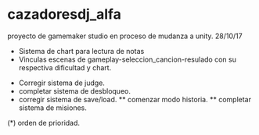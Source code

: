 # cazadoresdj_alfa
proyecto de gamemaker studio en proceso de mudanza a unity.
 28/10/17
 - Sistema de chart para lectura de notas
 - Vinculas escenas de gameplay-seleccion_cancion-resulado con su respectiva dificultad y chart.
 
 * Corregir sistema de judge.
 * completar sistema de desbloqueo.
 * corregir sistema de save/load.
 ** comenzar modo historia.
 ** completar sistema de misiones.
 
 (*) orden de prioridad.
